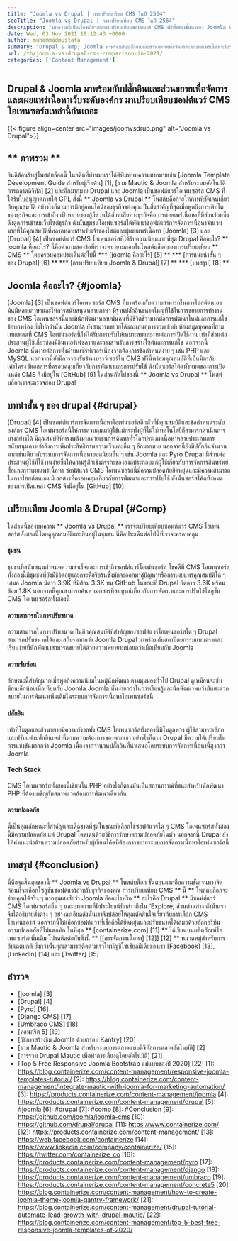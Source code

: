 ```yaml
---
title: "Joomla vs Drupal | การเปรียบเทียบ CMS ในปี 2564" 
seoTitle: "Joomla vs Drupal | การเปรียบเทียบ CMS ในปี 2564" 
description: "บทความนี้เป็นเรื่องเกี่ยวกับการเปรียบเทียบซอฟต์แวร์ CMS ฟรีทั้งสองชั้นนำของ Joomla vs Drupal ซอฟต์แวร์ทั้งสองเป็นโฮสต์ตัวเองและมาพร้อมกับปลั๊กอินที่หลากหลาย" 
date: Wed, 03 Nov 2021 18:12:43 +0000
author: muhammadmustafa
summary: "Drupal & amp; Joomla มาพร้อมกับปลั๊กอินและส่วนขยายเพื่อจัดการและเผยแพร่เนื้อหาเว็บระดับองค์กร มาเปรียบเทียบซอฟต์แวร์ CMS โอเพนซอร์สเหล่านี้กันเถอะ" 
url: /th/joomla-vs-drupal-cms-comparison-in-2021/
categories: ['Content Management']
---
```


## Drupal & Joomla มาพร้อมกับปลั๊กอินและส่วนขยายเพื่อจัดการและเผยแพร่เนื้อหาเว็บระดับองค์กร มาเปรียบเทียบซอฟต์แวร์ CMS โอเพนซอร์สเหล่านี้กันเถอะ

{{< figure align=center src="images/joomvsdrup.png" alt="Joomla vs Drupal">}}


## ** ภาพรวม **
ยินดีต้อนรับสู่โพสต์บล็อกนี้ ในอดีตที่ผ่านมาเราได้ตีพิมพ์บทความมากมายเช่น [Joomla Template Development Guide สำหรับผู้เริ่มต้น] [1], [รวม Mautic & Joomla สำหรับระบบอัตโนมัติการตลาดดิจิทัล] [2] และอีกมากมาย Drupal และ Joomla เป็นซอฟต์แวร์โอเพนซอร์ส CMS ที่ได้รับใบอนุญาตภายใต้ GPL สิ่งนี้ ** Joomla vs Drupal ** โพสต์บล็อกจะให้ภาพที่ชัดเจนเกี่ยวกับคุณสมบัติ อย่างไรก็ตามการมีอยู่ออนไลน์ของธุรกิจของคุณเป็นสิ่งสำคัญที่สุดเมื่อพูดถึงการเติบโตของธุรกิจและการเข้าถึง เป้าหมายของผู้มีส่วนได้ส่วนเสียทางธุรกิจคือการเผยแพร่เนื้อหาที่มีส่วนร่วมซึ่งดึงดูดการเข้าชมเว็บไซต์ธุรกิจ
ดังนั้นชุมชนโอเพ่นซอร์สได้พัฒนาซอฟต์แวร์การจัดการเนื้อหาจำนวนมากที่ให้คุณสมบัติที่หลากหลายสำหรับเจ้าของไซต์และผู้เผยแพร่เนื้อหา [Joomla] [3] และ [Drupal] [4] เป็นซอฟต์แวร์ CMS โอเพนซอร์สที่ได้รับความนิยมมากที่สุด Drupal คืออะไร? ** joomla คืออะไร? นี่คือคำถามสองข้อที่เราจะพยายามตอบในโพสต์บล็อกของการเปรียบเทียบ ** CMS ** โดยครอบคลุมประเด็นต่อไปนี้
  *** [joomla คืออะไร] [5] **
  *** [การแนะนำสั้น ๆ ของ Drupal] [6] **
  *** [การเปรียบเทียบ Joomla & Drupal] [7] **
  *** [บทสรุป] [8] **

## Joomla คืออะไร? {#joomla}
[Joomla] [3] เป็นซอฟต์แวร์โอเพนซอร์ส CMS ที่มาพร้อมกับความสามารถในการโฮสต์ตนเอง มันมีหลายภาษาและให้การสนับสนุนหลายภาษา มีฐานปลั๊กอินขนาดใหญ่ที่ใช้ในการขยายการทำงานของ CMS โอเพนซอร์สนี้และมีนักพัฒนาหลายพันคนที่มีชีวิตชีวามากต่อการพัฒนาใหม่และการแก้ไขข้อบกพร่อง ยิ่งไปกว่านั้น Joomla ยังสามารถขยายได้และเสนอการรวมเข้ากับห้องสมุดบุคคลที่สาม เทมเพลตที่ CMS โอเพ่นซอร์สนี้ให้ได้รับการปรับให้เหมาะสมและง่ายต่อการเปิดใช้งาน เท่าที่ส่วนต่อประสานผู้ใช้เกี่ยวข้องมีอินเทอร์เฟซลากและวางสำหรับการสร้างไซต์และการแก้ไข
นอกจากนี้ Joomla นั้นง่ายต่อการตั้งค่าบนเซิร์ฟเวอร์เนื่องจากต้องการข้อกำหนดง่าย ๆ เช่น PHP และ MySQL นอกจากนี้ยังมีการรองรับข้ามเบราว์เซอร์ใน CMS ฟรีนี้พร้อมคุณสมบัติที่เป็นมิตรกับเค้าโครง มีเอกสารที่ครอบคลุมเกี่ยวกับการพัฒนาและการปรับใช้ ดังนั้นซอร์สโค้ดทั้งหมดของการเปิดแหล่ง CMS จึงมีอยู่ใน [GitHub] [9] ในส่วนถัดไปของนี้ ** Joomla vs Drupal ** โพสต์บล็อกเราจะตรวจสอบ Drupal

## บทนำสั้น ๆ ของ drupal {#drupal}
[Drupal] [4] เป็นซอฟต์แวร์การจัดการเนื้อหาโอเพ่นซอร์สอีกตัวที่มีคุณสมบัติและข้อกำหนดระดับองค์กร CMS โอเพ่นซอร์สนี้ให้การควบคุมแก่ผู้ใช้แม้กระทั่งผู้ที่ไม่ใช่เทคโนโลยีก็สามารถดำเนินการบางอย่างได้ มีคุณสมบัติที่ทรงพลังมากมายเช่นการค้นหาทั่วโลกประเภทเนื้อหาหลายประเภทการสนับสนุนการเข้าถึงการเพิ่มประสิทธิภาพความเร็วและอื่น ๆ อีกมากมาย นอกจากนี้ยังมีปลั๊กอินจำนวนมากเช่นเดียวกับระบบการจัดการเนื้อหายอดนิยมอื่น ๆ เช่น Joomla และ Pyro Drupal มีส่วนต่อประสานผู้ใช้ที่ใช้งานง่ายซึ่งให้ความรู้สึกเชิงตรรกะขององค์ประกอบแก่ผู้ใช้เกี่ยวกับการจัดการสินทรัพย์สื่อและการเผยแพร่เนื้อหา
ซอฟต์แวร์ CMS โอเพนซอร์สนี้มีความปลอดภัยยืดหยุ่นและมีความสามารถในการโฮสต์ตนเอง มีเอกสารที่ครอบคลุมเกี่ยวกับการพัฒนาและการปรับใช้ ดังนั้นซอร์สโค้ดทั้งหมดของการเปิดแหล่ง CMS จึงมีอยู่ใน [GitHub] [10]

## เปรียบเทียบ Joomla & Drupal {#Comp}
ในส่วนนี้ของบทความ ** Joomla vs Drupal ** เราจะเปรียบเทียบซอฟต์แวร์ CMS โอเพนซอร์สทั้งสองนี้โดยดูคุณสมบัติและยืนอยู่ในชุมชน นี่คือประเด็นต่อไปนี้ที่เราจะครอบคลุม

#### ชุมชน
ชุมชนที่สนับสนุนกำหนดความสำเร็จและการเข้าถึงซอฟต์แวร์โอเพ่นซอร์ส โชคดีที่ CMS โอเพนซอร์สทั้งสองนี้มีชุมชนที่ยังมีชีวิตอยู่และกระตือรือร้นซึ่งมักจะออกมาสู่ปัญหาหรือการเผยแพร่คุณสมบัติใด ๆ เสมอ Joomla มีดาว 3.9K ที่มีส้อม 3.3K บน GitHub ในขณะที่ Drupal ยึดดาว 3.6K พร้อมส้อม 1.8K นอกจากนี้คุณสามารถค้นหาเอกสารที่สมบูรณ์เกี่ยวกับการพัฒนาและการปรับใช้โซลูชั่น CMS โอเพนซอร์สทั้งสองนี้

#### ความสามารถในการปรับขนาด
ความสามารถในการปรับขนาดเป็นอีกคุณสมบัติที่สำคัญของซอฟต์แวร์โอเพนซอร์สใด ๆ Drupal สามารถปรับขนาดได้และเสถียรมากกว่า Joomla Drupal มาพร้อมกับสถาปัตยกรรมแบบตรงและเรียบง่ายที่นักพัฒนาสามารถขยายได้ด้วยความพยายามน้อยกว่าเมื่อเทียบกับ Joomla

#### ความซับซ้อน
ลักษณะนี้สำคัญมากเมื่อพูดถึงความนิยมในหมู่นักพัฒนา ตามมุมมองทั่วไป Drupal ดูเหมือนจะซับซ้อนเล็กน้อยเมื่อเทียบกับ Joomla Joomla นั้นง่ายกว่าในการเรียนรู้และนักพัฒนาพบว่ามันสะดวกสบายในการพัฒนาเพิ่มเติมในระบบการจัดการเนื้อหาโอเพนซอร์ซนี้

#### ปลั๊กอิน
เท่าที่โมดูลและส่วนขยายมีความกังวลทั้ง CMS โอเพนซอร์สทั้งสองนี้มีโมดูลพวง ผู้ใช้สามารถเลือกและปรับแต่งปลั๊กอินเหล่านี้ตามความต้องการของพวกเขา อย่างไรก็ตาม Drupal มีความได้เปรียบในการแข่งขันมากกว่า Joomla เนื่องจากจำนวนปลั๊กอินที่นำเสนอโดยระบบการจัดการเนื้อหานี้สูงกว่า Joomla

#### Tech Stack
CMS โอเพนซอร์สทั้งสองนี้เขียนใน PHP อย่างไรก็ตามมันเป็นสถานการณ์ที่ชนะสำหรับนักพัฒนา PHP ที่ต้องเผชิญกับสภาพแวดล้อมการพัฒนาเดียวกัน

#### ความปลอดภัย
นี่เป็นคุณลักษณะที่สำคัญและเด็ดขาดที่สุดในขณะที่เลือกใช้ซอฟต์แวร์ใด ๆ CMS โอเพนซอร์สทั้งสองนี้มีความปลอดภัย แต่ Drupal โดดเด่นด้วยวิธีการรักษาความปลอดภัยในตัว นอกจากนี้ Drupal ยังให้คำแนะนำด้านความปลอดภัยสำหรับผู้เขียนโค้ดที่ต้องการขยายระบบการจัดการเนื้อหาโอเพ่นซอร์สนี้

## บทสรุป {#conclusion}
นี่คือจุดสิ้นสุดของนี้ ** Joomla vs Drupal ** โพสต์บล็อก ขั้นตอนแรกคือความชัดเจนทางจิตก่อนที่จะเลือกโซลูชันซอฟต์แวร์สำหรับธุรกิจของคุณ การเปรียบเทียบ CMS ** นี้ ** โพสต์บล็อกจะช่วยคุณได้จริง ๆ หากคุณสงสัยว่า Joomla คืออะไรหรือ ** อะไรคือ Drupal ** มีซอฟต์แวร์ CMS โอเพ่นซอร์สอื่น ๆ และบทความที่มีประโยชน์ที่กล่าวถึงใน ‘Explore; ส่วนด้านล่าง ดังนั้นเราจึงได้อธิบายสิ่งต่าง ๆ อย่างละเอียดดังนั้นเราจึงปล่อยให้คุณตัดสินใจเกี่ยวกับการเลือก CMS โอเพ่นซอร์ส นอกจากนี้ให้เลือกซอฟต์แวร์ที่เชื่อถือได้ยืดหยุ่นและปรับขนาดได้เสมอด้วยอัลกอริทึมความปลอดภัยที่ไม่แตกหัก
ในที่สุด ** [containerize.com] [11] ** ได้เขียนบนผลิตภัณฑ์โอเพนซอร์สเพิ่มเติม โปรดติดต่อกับสิ่งนี้ ** [[การจัดการเนื้อหา] [12]] [12] ** หมวดหมู่สำหรับการอัปเดตปกติ ยิ่งกว่านั้นคุณสามารถติดตามเราในบัญชีโซเชียลมีเดียของเรา [Facebook] [13], [LinkedIn] [14] และ [Twitter] [15]

## สำรวจ
  * [joomla] [3]
  * [Drupal] [4]
  * [Pyro] [16]
  * [Django CMS] [17]
  * [Umbraco CMS] [18]
  * [คอนกรีต 5] [19]
  * [วิธีการสร้างธีม Joomla ด้วยกรอบ Kantry] [20]
  * [รวม Mautic & Joomla สำหรับระบบการตลาดแบบดิจิทัลการตลาดอัตโนมัติ] [2]
  * [การรวม Drupal Mautic เพื่อทำการเลี้ยงดูโดยอัตโนมัติ] [21]
  * [Top 5 Free Responsive Joomla Bootstrap แม่แบบของปี 2020] [22]
[1]: https://blog.containerize.com/content-management/responsive-joomla-templates-tutorial/
[2]: https://blog.containerize.com/content-management/integrate-mautic-with-joomla-for-marketing-automation/
[3]: https://products.containerize.com/content-management/joomla
[4]: https://products.containerize.com/content-management/drupal
[5]: #joomla
[6]: #drupal
[7]: #comp
[8]: #Conclusion
[9]: https://github.com/joomla/joomla-cms
[10]: https://github.com/drupal/drupal
[11]: https://www.containerize.com/
[12]: https://products.containerize.com/content-management/
[13]: https://web.facebook.com/containerize
[14]: https://www.linkedin.com/company/containerize/
[15]: https://twitter.com/containerize_co
[16]: https://products.containerize.com/content-management/pyro
[17]: https://products.containerize.com/content-management/django
[18]: https://products.containerize.com/content-management/umbraco
[19]: https://products.containerize.com/content-management/concrete5
[20]: https://blog.containerize.com/content-management/how-to-create-joomla-theme-joomla-gantry-framework/
[21]: https://blog.containerize.com/content-management/drupal-tutorial-automate-lead-growth-with-drupal-mautic/
[22]: https://blog.containerize.com/content-management/top-5-best-free-responsive-joomla-templates-of-2020/
